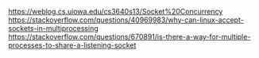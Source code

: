 https://weblog.cs.uiowa.edu/cs3640s13/Socket%20Concurrency
<br />
https://stackoverflow.com/questions/40969983/why-can-linux-accept-sockets-in-multiprocessing
<br />
https://stackoverflow.com/questions/670891/is-there-a-way-for-multiple-processes-to-share-a-listening-socket
<br />

